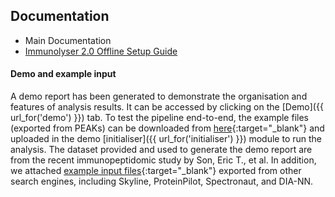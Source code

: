 ## Documentation

- Main Documentation
- [Immunolyser 2.0 Offline Setup Guide](Documentation/Immunolyser_2.0_Offline_Setup_Guide.md)

#### Demo and example input

A demo report has been generated to demonstrate the organisation and features of analysis results. It can be accessed by clicking on the [Demo]({{ url_for('demo') }}) tab. To test the pipeline end-to-end, the example files (exported from PEAKs) can be downloaded from [here](/static/temp/Study%20by%20Son,%20Eric%20T.,%20et%20al.zip){:target="_blank"} and uploaded in the demo [initialiser]({{ url_for('initialiser') }}) module to run the analysis. The dataset provided and used to generate the demo report are from the recent immunopeptidomic study by Son, Eric T., et al. In addition, we attached [example input files](/static/temp/demo%20data%20from%20multiple%20softwares.zip){:target="_blank"} exported from other search engines, including Skyline, ProteinPilot, Spectronaut, and DIA-NN.
